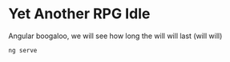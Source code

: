 # Yet Another RPG Idle

Angular boogaloo, we will see how long the will will last (will will)

```bash
ng serve
```
